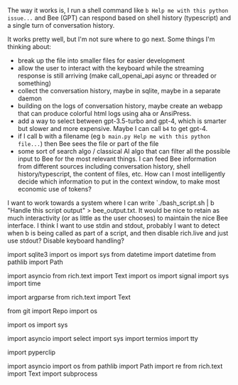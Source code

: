 
The way it works is, I run a shell command like `b Help me with this python issue...` and Bee (GPT) can respond based on shell history (typescript) and a single turn of conversation history.

It works pretty well, but I'm not sure where to go next. Some things I'm thinking about: 
* break up the file into smaller files for easier development
* allow the user to interact with the keyboard while the streaming response is still arriving (make call_openai_api async or threaded or something)
* collect the conversation history, maybe in sqlite, maybe in a separate daemon
* building on the logs of conversation history, maybe create an webapp that can produce colorful html logs using aha or AnsiPress.
* add a way to select between gpt-3.5-turbo and gpt-4, which is smarter but slower and more expensive. Maybe I can call `b4` to get gpt-4.
* if I call b with a filename (eg `b main.py Help me with this python file...`) then Bee sees the file or part of the file
* some sort of search algo / classical AI algo that can filter all the possible input to Bee for the most relevant things. I can feed Bee information from different sources including conversation history, shell history/typescript, the content of files, etc. How can I most intelligently decide which information to put in the context window, to make most economic use of tokens?

I want to work towards a system where I can write `./bash_script.sh | b "Handle this script output" > bee_output.txt. It would be nice to retain as much interactivity (or as little as the user chooses) to maintain the nice Bee interface. I think I want to use stdin and stdout, probably I want to detect when b is being called as part of a script, and then disable rich.live and just use stdout? Disable keyboard handling?


import sqlite3
import os
import sys
from datetime import datetime
from pathlib import Path

import asyncio
from rich.text import Text
import os
import signal
import sys
import time

import argparse
from rich.text import Text

from git import Repo
import os

import os
import sys

import asyncio
import select
import sys
import termios
import tty

import pyperclip

import asyncio
import os
from pathlib import Path
import re
from rich.text import Text
import subprocess



